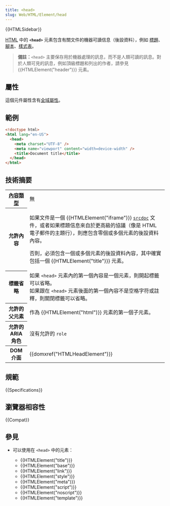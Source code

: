 ```yaml
---
title: <head>
slug: Web/HTML/Element/head
---
```


{{HTMLSidebar}}

[HTML](/zh-TW/docs/Web/HTML) 中的 **`<head>`** 元素包含有關文件的機器可讀信息（後設資料），例如 [標題](/zh-TW/docs/Web/HTML/Element/title)、[腳本](/zh-TW/docs/Web/HTML/Element/script)、[樣式表](/zh-TW/docs/Web/HTML/Element/style)。

> **備註：**`<head>` 主要保存用於機器處理的訊息，而不是人類可讀的訊息。對於人類可見的訊息，例如頂級標題和列出的作者，請參見 {{HTMLElement("header")}} 元素。

## 屬性

這個元件屬性含有[全域屬性](/zh-TW/docs/HTML/Global_attributes)。

## 範例

```html
<!doctype html>
<html lang="en-US">
  <head>
    <meta charset="UTF-8" />
    <meta name="viewport" content="width=device-width" />
    <title>Document title</title>
  </head>
</html>
```

## 技術摘要

<table class="properties">
  <tbody>
    <tr>
      <th scope="row">
        <a href="/zh-TW/docs/Web/HTML/Content_categories"
          >內容類型</a
        >
      </th>
      <td>無</td>
    </tr>
    <tr>
      <th scope="row">允許內容</th>
      <td>
        <p>
          如果文件是一個 {{HTMLElement("iframe")}}
          <a href="/zh-TW/docs/Web/HTML/Element/iframe#srcdoc"><code>srcdoc</code></a> 文件，或者如果標題信息來自於更高級的協議（像是 HTML 電子郵件的主題行），則應包含零個或多個元素的後設資料內容。
        </p>
        <p>
          否則，必須包含一個或多個元素的後設資料內容，其中確實包括一個 {{HTMLElement("title")}} 元素。
        </p>
      </td>
    </tr>
    <tr>
      <th scope="row">標籤省略</th>
      <td>
        如果
        <code>&#x3C;head></code> 元素內的第一個內容是一個元素，則開起標籤可以省略。<br />如果跟在
        <code>&#x3C;head></code> 元素後面的第一個內容不是空格字符或註釋，則關閉標籤可以省略。
      </td>
    </tr>
    <tr>
      <th scope="row">允許的父元素</th>
      <td>作為 {{HTMLElement("html")}} 元素的第一個子元素。</td>
    </tr>
    <tr>
      <th scope="row">允許的 ARIA 角色</th>
      <td>沒有允許的 <code>role</code></td>
    </tr>
    <tr>
      <th scope="row">DOM 介面</th>
      <td>{{domxref("HTMLHeadElement")}}</td>
    </tr>
  </tbody>
</table>

## 規範

{{Specifications}}

## 瀏覽器相容性

{{Compat}}

## 參見

- 可以使用在 `<head>` 中的元素：

  - {{HTMLElement("title")}}
  - {{HTMLElement("base")}}
  - {{HTMLElement("link")}}
  - {{HTMLElement("style")}}
  - {{HTMLElement("meta")}}
  - {{HTMLElement("script")}}
  - {{HTMLElement("noscript")}}
  - {{HTMLElement("template")}}
